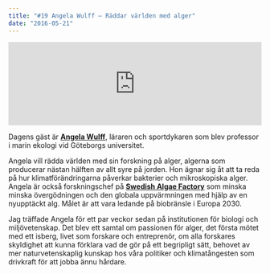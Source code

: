 ```yaml
---
title: "#19 Angela Wulff – Räddar världen med alger"
date: "2016-05-21"
---
```


<iframe src="https://w.soundcloud.com/player/?url=https%3A//api.soundcloud.com/tracks/265190654&amp;color=ff5500&amp;amp;auto_play=false&amp;amp;hide_related=false&amp;show_comments=true&amp;show_user=true&amp;show_reposts=false&amp;visual=false&amp;show_artwork=false" width="100%" height="166" frameborder="no" scrolling="no"></iframe>

Dagens gäst är **[Angela Wulff](http://bioenv.gu.se/personal?userId=xwulan)**, läraren och sportdykaren som blev professor i marin ekologi vid Göteborgs universitet.

Angela vill rädda världen med sin forskning på alger, algerna som producerar nästan hälften av allt syre på jorden. Hon ägnar sig åt att ta reda på hur klimatförändringarna påverkar bakterier och mikroskopiska alger. Angela är också forskningschef på **[Swedish Algae Factory](http://swedishalgaefactory.com/)** som minska minska övergödningen och den globala uppvärmningen med hjälp av en nyupptäckt alg. Målet är att vara ledande på biobränsle i Europa 2030.

Jag träffade Angela för ett par veckor sedan på institutionen för biologi och miljövetenskap. Det blev ett samtal om passionen för alger, det första mötet med ett isberg, livet som forskare och entreprenör, om alla forskares skyldighet att kunna förklara vad de gör på ett begripligt sätt, behovet av mer naturvetenskaplig kunskap hos våra politiker och klimatångesten som drivkraft för att jobba ännu hårdare.
